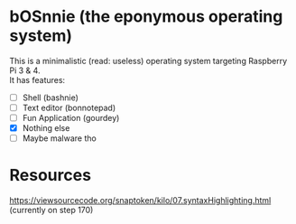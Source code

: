 # bOSnnie (the eponymous operating system)

This is a minimalistic (read: useless) operating system targeting Raspberry Pi 3 & 4.  
It has features:
- [ ] Shell (bashnie)
- [ ] Text editor (bonnotepad)
- [ ] Fun Application (gourdey)
- [X] Nothing else
- [ ] Maybe malware tho

# Resources 
https://viewsourcecode.org/snaptoken/kilo/07.syntaxHighlighting.html (currently on step 170)
